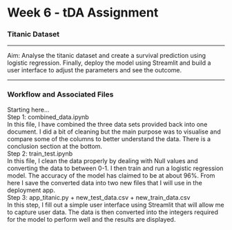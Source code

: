 # Week 6 - tDA Assignment
### Titanic Dataset 
---

Aim: Analyse the titanic dataset and create a survival prediction using logistic regression. Finally, deploy the model using Streamlit and build a user interface to adjust the parameters and see the outcome. 

---
### Workflow and Associated Files
Starting here...<br>
Step 1: combined_data.ipynb <br>
    In this file, I have combined the three data sets provided back into one document. I did a bit of cleaning but the main purpose was to visualise and compare some of the columns to better understand the data. There is a conclusion section at the bottom. <br>
Step 2: train_test.ipynb<br>
    In this file, I clean the data properly by dealing with Null values and converting the data to between 0-1. I then train and run a logistic regression model. The accuracy of the model has claimed to be at about 96%. From here I save the converted data into two new files that I will use in the deployment app. <br>
Step 3: app_titanic.py + new_test_data.csv + new_train_data.csv<br>
    In this step, I fill out a simple user interface using Streamlit that will allow me to capture user data. The data is then converted into the integers required for the model to perform well and the results are displayed. <br>
